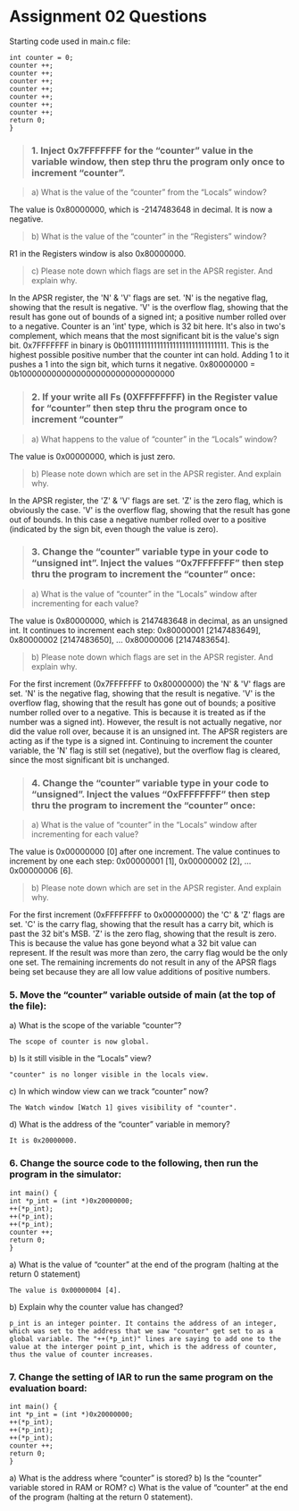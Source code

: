 # Assignment 02 Questions
Starting code used in main.c file:

```int main() {
int counter = 0;
counter ++;
counter ++;
counter ++;
counter ++;
counter ++;
counter ++;
counter ++;
return 0;
}
```
   

>### 1. Inject 0x7FFFFFFF for the “counter” value in the variable window, then step thru the program only once to increment “counter”.

> a) What is the value of the “counter” from the “Locals” window?

The value is 0x80000000, which is -2147483648 in decimal. It is now a negative.

> b) What is the value of the “counter” in the “Registers” window?

R1 in the Registers window is also 0x80000000.

> c) Please note down which flags are set in the APSR register. And explain why.

In the APSR register, the 'N' & 'V' flags are set. 'N' is the negative flag, showing that the result is negative. 'V' is the overflow flag, showing that the result has gone out of bounds of a signed int; a positive number rolled over to a negative. Counter is an 'int' type, which is 32 bit here. It's also in two's complement, which means that the most significant bit is the value's sign bit. 0x7FFFFFFF in binary is 0b01111111111111111111111111111111. This is the highest possible positive number that the counter int can hold. Adding 1 to it pushes a 1 into the sign bit, which turns it negative. 0x80000000 = 0b10000000000000000000000000000000

>### 2. If your write all Fs (0XFFFFFFFF) in the Register value for “counter” then step thru the program once to increment “counter”

> a) What happens to the value of “counter” in the “Locals” window?

The value is 0x00000000, which is just zero.

> b) Please note down which are set in the APSR register. And explain why.

In the APSR register, the 'Z' & 'V' flags are set. 'Z' is the zero flag, which is obviously the case. 'V' is the overflow flag, showing that the result has gone out of bounds. In this case a negative number rolled over to a positive (indicated by the sign bit, even though the value is zero).

>### 3. Change the “counter” variable type in your code to “unsigned int”. Inject the values “0x7FFFFFFF” then step thru the program to increment the “counter” once:

> a) What is the value of “counter” in the “Locals” window after incrementing for each value?

The value is 0x80000000, which is 2147483648 in decimal, as an unsigned int. It continues to increment each step: 0x80000001 [2147483649], 0x80000002 [2147483650], ... 0x80000006 [2147483654].

> b) Please note down which flags are set in the APSR register. And explain why.

For the first increment (0x7FFFFFFF to 0x80000000) the 'N' & 'V' flags are set. 'N' is the negative flag, showing that the result is negative. 'V' is the overflow flag, showing that the result has gone out of bounds; a positive number rolled over to a negative. This is because it is treated as if the number was a signed int). However, the result is not actually negative, nor did the value roll over, because it is an unsigned int. The APSR registers are acting as if the type is a signed int. Continuing to increment the counter variable, the 'N' flag is still set (negative), but the overflow flag is cleared, since the most significant bit is unchanged.


>### 4. Change the “counter” variable type in your code to “unsigned”. Inject the values “0xFFFFFFFF” then step thru the program to increment the “counter” once:

>a) What is the value of “counter” in the “Locals” window after incrementing for each value?

The value is 0x00000000 [0] after one increment. The value continues to increment by one each step: 0x00000001 [1], 0x00000002 [2], ... 0x00000006 [6].

>b) Please note down which are set in the APSR register. And explain why.

For the first increment (0xFFFFFFFF to 0x00000000) the 'C' & 'Z' flags are set. 'C' is the carry flag, showing that the result has a carry bit, which is past the 32 bit's MSB. 'Z' is the zero flag, showing that the result is zero. This is because the value has gone beyond what a 32 bit value can represent. If the result was more than zero, the carry flag would be the only one set. The remaining increments do not result in any of the APSR flags being set because they are all low value additions of positive numbers.


### 5. Move the “counter” variable outside of main (at the top of the file):
a) What is the scope of the variable “counter”?

    The scope of counter is now global.
b) Is it still visible in the “Locals” view?

    "counter" is no longer visible in the locals view.

c) In which window view can we track “counter” now?

    The Watch window [Watch 1] gives visibility of "counter".

d) What is the address of the “counter” variable in memory?

    It is 0x20000000.

### 6. Change the source code to the following, then run the program in the simulator:

```int counter = 0x0;
int main() {
int *p_int = (int *)0x20000000;
++(*p_int);
++(*p_int);
++(*p_int);
counter ++;
return 0;
}
```

a) What is the value of “counter” at the end of the program (halting at the return 0 statement)

    The value is 0x00000004 [4].

b) Explain why the counter value has changed?

    p_int is an integer pointer. It contains the address of an integer, which was set to the address that we saw "counter" get set to as a global variable. The "++(*p_int)" lines are saying to add one to the value at the interger point p_int, which is the address of counter, thus the value of counter increases.

### 7. Change the setting of IAR to run the same program on the evaluation board:
   
```int counter = 0x0;
int main() {
int *p_int = (int *)0x20000000;
++(*p_int);
++(*p_int);
++(*p_int);
counter ++;
return 0;
}
```

a) What is the address where “counter” is stored?
b) Is the “counter” variable stored in RAM or ROM?
c) What is the value of “counter” at the end of the program (halting at the return 0 statement).
